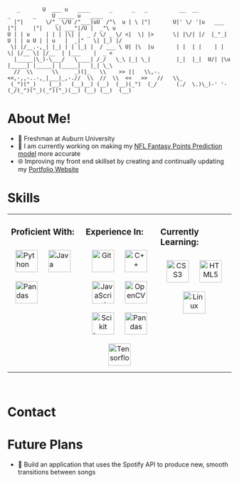 ```
   _       U  ___ u   ____      _      _   _          __  __              _       _     U _____ u   ____     
  |"|       \/"_ \/U /"___|uU  /"\  u | \ |"|       U|' \/ '|u   ___     |"|     |"|    \| ___"|/U |  _"\ u  
U | | u     | | | |\| |  _ / \/ _ \/ <|  \| |>      \| |\/| |/  |_"_|  U | | u U | | u   |  _|"   \| |_) |/  
 \| |/__.-,_| |_| | | |_| |  / ___ \ U| |\  |u       | |  | |    | |    \| |/__ \| |/__  | |___    |  _ <    
  |_____|\_)-\___/   \____| /_/   \_\ |_| \_|        |_|  |_|  U/| |\u   |_____| |_____| |_____|   |_| \_\   
  //  \\      \\     _)(|_   \\    >> ||   \\,-.    <<,-,,-..-,_|___|_,-.//  \\  //  \\  <<   >>   //   \\_  
 (_")("_)    (__)   (__)__) (__)  (__)(_")  (_/      (./  \.)\_)-' '-(_/(_")("_)(_")("_)(__) (__) (__)  (__) 

 ```

# About Me!

- 🦅 Freshman at Auburn University
- 🏈 I am currently working on making my [NFL Fantasy Points Prediction model](https://github.com/LoganMiller5505/nfl-data) more accurate
- 🌐 Improving my front end skillset by creating and continually updating my [Portfolio Website](https://loganmiller5505.github.io/)

# Skills

<table><tr><td valign="top" width="33%">

### Proficient With:  
<img style="margin: 10px" src="https://profilinator.rishav.dev/skills-assets/python-original.svg" alt="Python" height="50" />  
<img style="margin: 10px" src="https://profilinator.rishav.dev/skills-assets/java-original-wordmark.svg"" alt="Java" height="50" />  
<img style="margin: 10px" src="https://upload.wikimedia.org/wikipedia/commons/2/22/Pandas_mark.svg" alt="Pandas" height="50" />  
 
</div>
</td><td valign="top" width="33%">

### Experience In:
<div align="center">  
<img style="margin: 10px" src="https://profilinator.rishav.dev/skills-assets/git-scm-icon.svg" alt="Git" height="50" />  
<img style="margin: 10px" src="https://profilinator.rishav.dev/skills-assets/cplusplus-original.svg" alt="C++" height="50" />  
<img style="margin: 10px" src="https://profilinator.rishav.dev/skills-assets/javascript-original.svg" alt="JavaScript" height="50" />    
<img style="margin: 10px" src="https://profilinator.rishav.dev/skills-assets/opencv-icon.svg" alt="OpenCV" height="50" />  
<img style="margin: 10px" src="https://upload.wikimedia.org/wikipedia/commons/0/05/Scikit_learn_logo_small.svg" alt="Scikit Learn" height="50" />  
<img style="margin: 10px" src="https://profilinator.rishav.dev/skills-assets/keras.png" alt="Pandas" height="50" />  
<img style="margin: 10px" src="https://profilinator.rishav.dev/skills-assets/tensorflow-icon.svg" alt="Tensorflow" height="50" />  
</div>

</td><td valign="top" width="33%">



### Currently Learning:
<div align="center">   
<img style="margin: 10px" src="https://profilinator.rishav.dev/skills-assets/css3-original-wordmark.svg" alt="CSS3" height="50" />  
<img style="margin: 10px" src="https://profilinator.rishav.dev/skills-assets/html5-original-wordmark.svg" alt="HTML5" height="50" /> 
<img style="margin: 10px" src="https://profilinator.rishav.dev/skills-assets/linux-original.svg" alt="Linux" height="50" /> 
</div>

</td></tr></table>  

<br/>  


# Contact

# Future Plans
- 🎵 Build an application that uses the Spotify API to produce new, smooth transitions between songs


<!--
**LoganMiller5505/LoganMiller5505** is a ✨ _special_ ✨ repository because its `README.md` (this file) appears on your GitHub profile.

Here are some ideas to get you started:

- 🔭 I’m currently working on ...
- 🌱 I’m currently learning ...
- 👯 I’m looking to collaborate on ...
- 🤔 I’m looking for help with ...
- 💬 Ask me about ...
- 📫 How to reach me: ...
- 😄 Pronouns: ...
- ⚡ Fun fact: ...
-->
